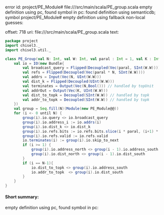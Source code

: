error id: project/PE_Module#
file://<WORKSPACE>/src/main/scala/PE_group.scala
empty definition using pc, found symbol in pc: 
found definition using semanticdb; symbol project/PE_Module#
empty definition using fallback
non-local guesses:

offset: 718
uri: file://<WORKSPACE>/src/main/scala/PE_group.scala
text:
```scala
package project
import chisel3._
import chisel3.util._

class PE_Group(val N: Int, val W: Int, val paral : Int = 1, val K : Int = 16) extends Module {
    val io = IO(new Bundle{
        val broadcast_query = Flipped(Decoupled(Vec(paral, SInt(W.W))))
        val refs = Flipped(Decoupled(Vec(paral * N, SInt(W.W))))
        val addrs = Input(Vec(N, UInt(W.W)))
        val dist_k = Flipped(Decoupled(UInt(W.W)))
        val terminates = Output(Vec(N,Bool())) // handled by topUnit
        val addrOut = Output(Vec(K, UInt(W.W)))
        val dist_to_topk = Decoupled(SInt(W.W)) // handled by topk
        val addr_to_topk = Decoupled(SInt(W.W)) // handled by topk
    })
    val group = Seq.fill(N)(Module(new PE_Module@@))
    for (i <- 0 until N) {
        group(i).io.query <> io.broadcast_query
        group(i).io.address_i := io.addrs(i)
        group(i).io.dist_k <> io.dist_k
        group(i).io.refs.bits := io.refs.bits.slice(i * paral, (i+1) * paral)
        group(i).io.refs.valid := io.refs.valid
        io.terminates(i) := group(i).io.skip_to_next
        if (i >= 1) {
            group(i).io.address_north <> group(i - 1).io.address_south
            group(i).io.dist_north <> group(i - 1).io.dist_south
        }
        if (i == N-1){
            io.dist_to_topk <> group(i).io.address_south
            io.addr_to_topk  <> group(i).io.dist_south
        }
    }
}
```


#### Short summary: 

empty definition using pc, found symbol in pc: 